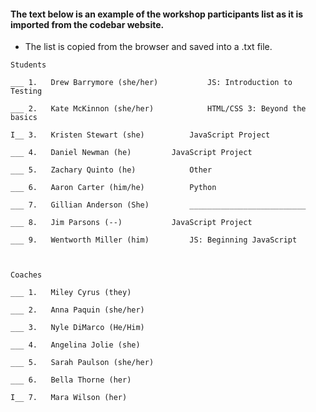 
#### The text below is an example of the workshop participants list as it is imported from the codebar website.
- The list is copied from the browser and saved into a .txt file.
```text
Students

___ 1.	 Drew Barrymore (she/her)			JS: Introduction to Testing

___ 2.	 Kate McKinnon (she/her)			HTML/CSS 3: Beyond the basics

I__ 3.	 Kristen Stewart (she)			JavaScript Project

___ 4.	 Daniel Newman (he)			JavaScript Project

___ 5.	 Zachary Quinto (he)			Other

___ 6.	 Aaron Carter (him/he)			Python

___ 7.	 Gillian Anderson (She)			__________________________

___ 8.	 Jim Parsons (--)			JavaScript Project

___ 9.	 Wentworth Miller (him)			JS: Beginning JavaScript



Coaches

___ 1.	 Miley Cyrus (they)

___ 2.	 Anna Paquin (she/her)

___ 3.	 Nyle DiMarco (He/Him)

___ 4.	 Angelina Jolie (she)

___ 5.	 Sarah Paulson (she/her)

___ 6.	 Bella Thorne (her)

I__ 7.	 Mara Wilson (her)
```
